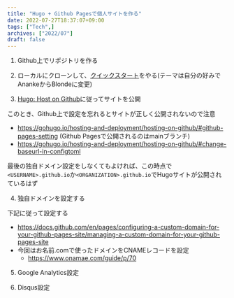 ```yaml
---
title: "Hugo + Github Pagesで個人サイトを作る"
date: 2022-07-27T18:37:07+09:00
tags: ["Tech",]
archives: ["2022/07"]
draft: false
---
```



1. Github上でリポジトリを作る


2. ローカルにクローンして、[クイックスタート](https://gohugo.io/getting-started/quick-start/)をやる(テーマは自分の好みでAnankeからBlondeに変更)


3. [Hugo: Host on Github](https://gohugo.io/hosting-and-deployment/hosting-on-github/)に従ってサイトを公開


このとき、Github上で設定を忘れるとサイトが正しく公開されないので注意
- https://gohugo.io/hosting-and-deployment/hosting-on-github/#github-pages-setting
  (Github Pagesで公開されるのはmainブランチ)
- https://gohugo.io/hosting-and-deployment/hosting-on-github/#change-baseurl-in-configtoml


最後の独自ドメイン設定をしなくてもよければ、この時点で`<USERNAME>.github.io`か`<ORGANIZATION>.github.io`でHugoサイトが公開されているはず


4. 独自ドメインを設定する


下記に従って設定する
- https://docs.github.com/en/pages/configuring-a-custom-domain-for-your-github-pages-site/managing-a-custom-domain-for-your-github-pages-site
- 今回はお名前.comで使ったドメインをCNAMEレコードを設定
  - https://www.onamae.com/guide/p/70


5. Google Analytics設定


6. Disqus設定
